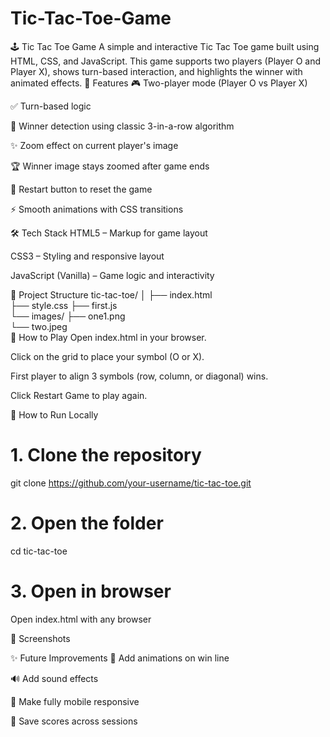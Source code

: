 # Tic-Tac-Toe-Game
🕹️ Tic Tac Toe Game
A simple and interactive Tic Tac Toe game built using HTML, CSS, and JavaScript. This game supports two players (Player O and Player X), shows turn-based interaction, and highlights the winner with animated effects.
🧠 Features
🎮 Two-player mode (Player O vs Player X)

✅ Turn-based logic

🧠 Winner detection using classic 3-in-a-row algorithm

✨ Zoom effect on current player's image

🏆 Winner image stays zoomed after game ends

🔁 Restart button to reset the game

⚡ Smooth animations with CSS transitions


🛠️ Tech Stack
HTML5 – Markup for game layout

CSS3 – Styling and responsive layout

JavaScript (Vanilla) – Game logic and interactivity


📂 Project Structure
tic-tac-toe/
│
├── index.html          
├── style.css
├── first.js            
└── images/
    ├── one1.png        
    └── two.jpeg       
🧩 How to Play
Open index.html in your browser.

Click on the grid to place your symbol (O or X).

First player to align 3 symbols (row, column, or diagonal) wins.

Click Restart Game to play again.

🔧 How to Run Locally
# 1. Clone the repository
git clone https://github.com/your-username/tic-tac-toe.git

# 2. Open the folder
cd tic-tac-toe

# 3. Open in browser
Open index.html with any browser



📸 Screenshots




✨ Future Improvements
🎨 Add animations on win line

🔊 Add sound effects

📱 Make fully mobile responsive

💾 Save scores across sessions

